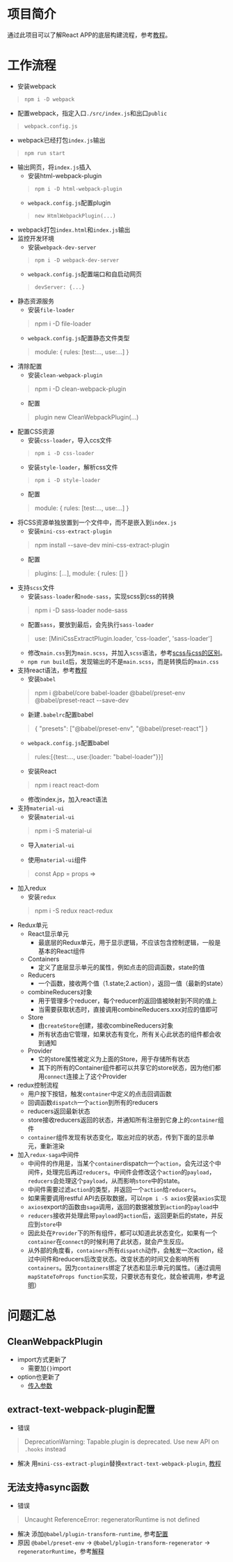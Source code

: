 # 项目简介
通过此项目可以了解React APP的底层构建流程，参考[教程](https://itnext.io/fast-and-modern-front-end-setup-with-webpack-react-redux-router-saga-and-postcss-1360e9715d17)。

# 工作流程
* 安装webpack
> `npm i -D webpack`
* 配置webpack，指定入口`./src/index.js`和出口`public`
> `webpack.config.js`
* webpack已经打包`index.js`输出
> `npm run start`
* 输出网页，将`index.js`插入
    - 安装html-webpack-plugin
    > `npm i -D html-webpack-plugin`
    - `webpack.config.js`配置plugin
    > `new HtmlWebpackPlugin(...)`
* webpack打包`index.html`和`index.js`输出
* 监控开发环境
    - 安装`webpack-dev-server`
    > `npm i -D webpack-dev-server`
    - `webpack.config.js`配置端口和自启动网页
    > `devServer: {...}`
* 静态资源服务
    - 安装`file-loader`
    > npm i -D file-loader
    - `webpack.config.js`配置静态文件类型
    > module: { rules: [test:..., use:...] }
* 清除配置
    - 安装`clean-webpack-plugin`
    > npm i -D clean-webpack-plugin
    - 配置
    > plugin new CleanWebpackPlugin(...)
* 配置CSS资源
    - 安装`css-loader`，导入ccs文件
    > `npm i -D css-loader`
    - 安装`style-loader`，解析css文件
    > `npm i -D style-loader`
    - 配置
    > module: { rules: [test:..., use:...] }
* 将CSS资源单独放置到一个文件中，而不是嵌入到`index.js`
    - 安装`mini-css-extract-plugin`
    > npm install --save-dev mini-css-extract-plugin
    - 配置
    >  plugins: [...], module: { rules: [] }
* 支持`scss`文件
    - 安装`sass-loader`和`node-sass`，实现scss到css的转换
    > npm i -D sass-loader node-sass
    - 配置`sass`，要放到最后，会先执行`sass-loader`
    > use: [MiniCssExtractPlugin.loader, 'css-loader', 'sass-loader']
    - 修改`main.css`到为`main.scss`，并加入`scss`语法，参考[scss与css的区别](https://sass-lang.com/guide)。
    - `npm run build`后，发现输出的不是`main.scss`，而是转换后的`main.css`
* 支持react语法，参考[教程](https://www.valentinog.com/blog/babel/)
    - 安装`babel`
    > npm i @babel/core babel-loader @babel/preset-env @babel/preset-react --save-dev
    - 新建`.babelrc`配置babel
    > { "presets": ["@babel/preset-env", "@babel/preset-react"] }
    - `webpack.config.js`配置babel
    > rules:[{test:..., use:{loader: "babel-loader"}}]
    - 安装React
    > npm i react react-dom
    - 修改index.js，加入react语法
* 支持`material-ui`
    - 安装`material-ui`
    > npm i -S material-ui
    - 导入`material-ui`
    > <MuiThemeProvider> <App /> </MuiThemeProvider>
    - 使用`material-ui`组件
    > const App = props => <div> <RaisedButton label="CLICK ME" /> </div>
* 加入redux
    - 安装`redux`
    > npm i -S redux react-redux
* Redux单元
    - React显示单元
        - 最底层的Redux单元，用于显示逻辑，不应该包含控制逻辑，一般是基本的React组件
    - Containers
        - 定义了底层显示单元的属性，例如点击的回调函数，state的值
    - Reducers
        - 一个函数，接收两个值（1.state;2.action），返回一值（最新的state）
    - combineReducers对象
        - 用于管理多个reducer，每个reducer的返回值被映射到不同的值上
        - 当需要获取状态时，直接调用combineReducers.xxx对应的值即可
    - Store
        - 由`createStore`创建，接收combineReducers对象
        - 所有状态由它管理，如果状态有变化，所有关心此状态的组件都会收到通知
    - Provider
        - 它的store属性被定义为上面的Store，用于存储所有状态
        - 其下的所有的Container组件都可以共享它的store状态，因为他们都用`connect`连接上了这个Provider
* redux控制流程
    - 用户按下按钮，触发`container`中定义的点击回调函数
    - 回调函数`dispatch`一个`action`到所有的reducers
    - reducers返回最新状态
    - store接收reducers返回的状态，并通知所有注册到它身上的`container`组件
    - `container`组件发现有状态变化，取出对应的状态，传到下面的显示单元，重新渲染
* 加入`redux-saga`中间件
    - 中间件的作用是，当某个`container`dispatch一个`action`，会先过这个中间件，处理完后再过`reducers`。中间件会修改这个`action`的`payload`，`reducers`会处理这个`payload`，从而影响`store`中的state。
    - 中间件需要过滤`action`的类型，并返回一个`action`给`reducers`。
    - 如果需要调用restful API去获取数据，可以`npm i -S axios`安装`axios`实现
    - `axios`export的函数由`saga`调用，返回的数据被放到`action`的`payload`中
    - `reducers`接收并处理此带`payload`的`action`后，返回更新后的state，并反应到`store`中
    - 因此处在`Provider`下的所有组件，都可以知道此状态变化，如果有一个`container`在`connect`的时候利用了此状态，就会产生反应。
    - 从外部的角度看，`containers`所有`dispatch`动作，会触发一次action，经过中间件和reducers后改变状态。改变状态的时间又会影响所有`containers`。因为`containers`绑定了状态和显示单元的属性。（通过调用`mapStateToProps function`实现，只要状态有变化，就会被调用，参考[说明](https://react-redux.js.org/api/connect#state)）

# 问题汇总
## CleanWebpackPlugin
* import方式更新了
    - 需要加`{}`import
* option也更新了
    - [传入参数](https://github.com/johnagan/clean-webpack-plugin#options-and-defaults-optional)
## extract-text-webpack-plugin配置
* 错误
> DeprecationWarning: Tapable.plugin is deprecated. Use new API on `.hooks` instead
* 解决
用`mini-css-extract-plugin`替换`extract-text-webpack-plugin`, [教程](https://github.com/webpack-contrib/mini-css-extract-plugin)
## 无法支持async函数
* 错误
> Uncaught ReferenceError: regeneratorRuntime is not defined
* 解决
添加`@babel/plugin-transform-runtime`, 参考[配置](https://babeljs.io/docs/en/babel-plugin-transform-runtime)
* 原因
`@babel/preset-env` -> `@babel/plugin-transform-regenerator` -> `regeneratorRuntime`，参考[解释](https://github.com/babel/babel/issues/9849)
